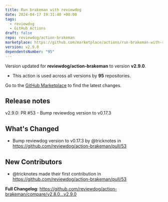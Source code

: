 ```yaml
---
title: Run brakeman with reviewdog
date: 2024-04-17 19:31:40 +00:00
tags:
  - reviewdog
  - GitHub Actions
draft: false
repo: reviewdog/action-brakeman
marketplace: https://github.com/marketplace/actions/run-brakeman-with-reviewdog
version: v2.9.0
dependentsNumber: "95"
---
```



Version updated for **reviewdog/action-brakeman** to version **v2.9.0**.
- This action is used across all versions by **95** repositories.

Go to the [GitHub Marketplace](https://github.com/marketplace/actions/run-brakeman-with-reviewdog) to find the latest changes.

## Release notes

v2.9.0: PR #53 - Bump reviewdog version to v0.17.3

## What's Changed
* Bump reviewdog version to v0.17.3 by @tricknotes in https://github.com/reviewdog/action-brakeman/pull/53

## New Contributors
* @tricknotes made their first contribution in https://github.com/reviewdog/action-brakeman/pull/53

**Full Changelog**: https://github.com/reviewdog/action-brakeman/compare/v2.8.0...v2.9.0
